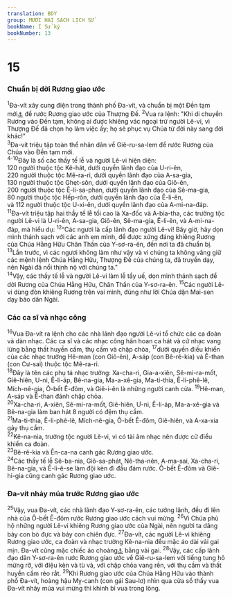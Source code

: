 ```yaml
---
translation: BDY
group: MƯƠI HAI SÁCH LỊCH SỬ
bookName: I Sử ký 
bookNumber: 13
---
```


<div class="title"><h1>15</h1><h3>Chuẩn bị dời Rương giao ước</h3></div>
<span class="verse 1su_15_1"><sup>1</sup>Đa-vít xây cung điện trong thành phố Đa-vít, và chuẩn bị một Đền tạm mới<a href="#" data-toggle="tooltip" data-placement="bottom" title="Nt trại">⚓</a> để rước Rương giao ước của Thượng Đế. </span>
<span class="verse 1su_15_2"><sup>2</sup>Vua ra lệnh: &#34;Khi di chuyển Rương vào Đền tạm, không ai được khiêng vác ngoại trừ người Lê-vi, vì Thượng Đế đã chọn họ làm việc ấy; họ sẽ phục vụ Chúa từ đời này sang đời khác!&#34;<br/></span>
<span class="verse 1su_15_3"><sup>3</sup>Đa-vít triệu tập toàn thể nhân dân về Giê-ru-sa-lem để rước Rương của Chúa vào Đền tạm mới.<br/></span>
<span class="verse 1su_15_4 1su_15_5 1su_15_6 1su_15_7 1su_15_8 1su_15_9 1su_15_10"><sup>4-10</sup>Đây là số các thầy tế lễ và người Lê-vi hiện diện:<br/>120 người thuộc tộc Kê-hát, dưới quyền lãnh đạo của U-ri-ên,<br/>220 người thuộc tộc Mê-ra-ri, dưới quyền lãnh đạo của A-sa-gia,<br/>130 người thuộc tộc Ghẹt-sôn, dưới quyền lãnh đạo của Giô-ên,<br/>200 người thuộc tộc Ê-li-sa-phan, dưới quyền lãnh đạo của Sê-ma-gia,<br/>80 người thuộc tộc Hếp-rôn, dưới quyền lãnh đạo của Ê-li-ên,<br/>và 112 người thuộc tộc U-xi-ên, dưới quyền lãnh đạo của A-mi-na-đáp.<br/></span>
<span class="verse 1su_15_11"><sup>11</sup>Đa-vít triệu tập hai thầy tế lễ tối cao là Xa-đốc và A-bia-tha, các trưởng tộc người Lê-vi là U-ri-ên, A-sa-gia, Giô-ên, Sê-ma-gia, Ê-li-ên, và A-mi-na-đáp, mà hiểu dụ: </span>
<span class="verse 1su_15_12"><sup>12</sup>“Các ngươi là cấp lãnh đạo người Lê-vi! Bây giờ, hãy dọn mình thánh sạch với các anh em mình, để được xứng đáng khiêng Rương của Chúa Hằng Hữu Chân Thần của Y-sơ-ra-ên, đến nơi ta đã chuẩn bị. </span>
<span class="verse 1su_15_13"><sup>13</sup>Lần trước, vì các ngươi không làm như vậy và vì chúng ta không vâng giữ các mệnh lệnh Chúa Hằng Hữu, Thượng Đế của chúng ta, đã truyền dạy, nên Ngài đã nổi thịnh nộ với chúng ta.&#34;<br/></span>
<span class="verse 1su_15_14"><sup>14</sup>Vậy, các thầy tế lễ và người Lê-vi làm lễ tẩy uế, dọn mình thánh sạch để dời Rương của Chúa Hằng Hữu, Chân Thần của Y-sơ-ra-ên. </span>
<span class="verse 1su_15_15"><sup>15</sup>Các người Lê-vi dùng đòn khiêng Rương trên vai mình, đúng như lời Chúa dặn Mai-sen dạy bảo dân Ngài.</span>
<div class="title"><h3>Các ca sĩ và nhạc công</h3></div>
<span class="verse 1su_15_16"><sup>16</sup>Vua Đa-vít ra lệnh cho các nhà lãnh đạo người Lê-vi tổ chức các ca đoàn và dàn nhạc. Các ca sĩ và các nhạc công hân hoan ca hát và cử nhạc vang lừng bằng thất huyền cầm, thụ cầm và chập chỏa, </span>
<span class="verse 1su_15_17"><sup>17</sup>dưới quyền điều khiển của các nhạc trưởng Hê-man (con Giô-ên), A-sáp (con Bê-rê-kia) và Ê-than (con Cư-sai) thuộc tộc Mê-ra-ri.<br/></span>
<span class="verse 1su_15_18"><sup>18</sup>Đây là tên các phụ tá nhạc trưởng: Xa-cha-ri, Gia-a-xiên, Sê-mi-ra-mốt, Giê-hiên, U-ni, Ê-li-áp, Bê-na-gia, Ma-a-xê-gia, Ma-ti-thia, Ê-li-phê-lê, Mích-nê-gia, Ô-bết Ê-đôm, và Giê-i-ên là những người canh cửa. </span>
<span class="verse 1su_15_19"><sup>19</sup>Hê-man, A-sáp và Ê-than đánh chập chỏa.<br/></span>
<span class="verse 1su_15_20"><sup>20</sup>Xa-cha-ri, A-xiên, Sê-mi-ra-mốt, Giê-hiên, Ư-ni, Ê-li-áp, Ma-a-xê-gia và Bê-na-gia làm ban hát 8 người có đệm thụ cầm.<br/></span>
<span class="verse 1su_15_21"><sup>21</sup>Ma-ti-thia, Ê-li-phê-lê, Mích-nê-gia, Ô-bết Ê-đôm, Giê-hiên, và A-xa-xia gảy thụ cầm.<br/></span>
<span class="verse 1su_15_22"><sup>22</sup>Kê-na-nia, trưởng tộc người Lê-vi, vì có tài âm nhạc nên được cử điều khiển ca đoàn.<br/></span>
<span class="verse 1su_15_23"><sup>23</sup>Bê-rê-kia và Ên-ca-na canh gác Rương giao ước.<br/></span>
<span class="verse 1su_15_24"><sup>24</sup>Các thầy tế lễ Sê-ba-nia, Giô-sa-phát, Nê-tha-nên, A-ma-sai, Xa-cha-ri, Bê-na-gia, và Ê-li-ê-se làm đội kèn đi đầu đám rước. Ô-bết Ê-đôm và Giê-hi-gia cũng canh gác Rương giao ước.</span>
<div class="title"><h3>Đa-vít nhảy múa trước Rương giao ước</h3></div>
<span class="verse 1su_15_25"><sup>25</sup>Vậy, vua Đa-vít, các nhà lãnh đạo Y-sơ-ra-ên, các tướng lãnh, đều đi lên nhà của Ô-bết Ê-đôm rước Rương giao ước cách vui mừng. </span>
<span class="verse 1su_15_26"><sup>26</sup>Vì Chúa phù hộ những người Lê-vi khiêng Rương giao ước của Ngài, nên người ta dâng bảy con bò đực và bảy con chiên đực. </span>
<span class="verse 1su_15_27"><sup>27</sup>Đa-vít, các người Lê-vi khiêng Rương giao ước, ca đoàn và nhạc trưởng Kê-na-nia đều mặc áo dài vải gai mịn. Đa-vít cũng mặc chiếc áo choàng<a href="#" data-toggle="tooltip" data-placement="bottom" title="Nt ephod">⚓</a> bằng vải gai. </span>
<span class="verse 1su_15_28"><sup>28</sup>Vậy, các cấp lãnh đạo dân Y-sơ-ra-ên rước Rương giao ước về Giê-ru-sa-lem với tiếng tung hô mừng rỡ, với điệu kèn và tù và, với chập chỏa vang rền, với thụ cầm và thất huyền cầm réo rắt. </span>
<span class="verse 1su_15_29"><sup>29</sup>Khi Rương giao ước của Chúa Hằng Hữu vào thành phố Đa-vít, hoàng hậu Mỵ-canh (con gái Sau-lơ) nhìn qua cửa sổ thấy vua Đa-vít nhảy múa vui mừng thì khinh bỉ vua trong lòng.</span>
